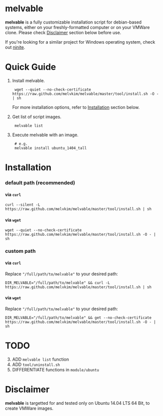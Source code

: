 # melvable

**melvable** is a fully customizable installation script for debian-based systems, either on your freshly-formatted computer or on your VMWare clone. Please check [Disclaimer](#disclaimer) section below before use.

If you're looking for a similar project for Windows operating system, check out [ninite](https://ninite.com/).

# Quick Guide 

1. Install melvable.

        wget --quiet --no-check-certificate https://raw.github.com/melvkim/melvable/master/tool/install.sh -O - | sh

    For more installation options, refer to [Installation](#installation) section below.

2. Get list of script images. 
    
        melvable list

3. Execute melvable with an image.

        # e.g.
        melvable install ubuntu_1404_tall

# Installation

### default path (recommended)

#### via `curl`

    curl --silent -L https://raw.github.com/melvkim/melvable/master/tool/install.sh | sh

#### via `wget`

    wget --quiet --no-check-certificate https://raw.github.com/melvkim/melvable/master/tool/install.sh -O - | sh


### custom path

#### via `curl`

Replace `"/full/path/to/melvable"` to your desired path:

    DIR_MELVABLE="/full/path/to/melvable" && curl -L https://raw.github.com/melvkim/melvable/master/tool/install.sh | sh

#### via `wget`
    
Replace `"/full/path/to/melvable"` to your desired path:

    DIR_MELVABLE="/full/path/to/melvable" && get --no-check-certificate https://raw.github.com/melvkim/melvable/master/tool/install.sh -O - | sh

# TODO
3. ADD `melvable list` function
1. ADD `tool/uninstall.sh`
2. DIFFERENTIATE functions in `module/ubuntu`


# Disclaimer

**melvable** is targetted for and tested only on Ubuntu 14.04 LTS 64 Bit, to create VMWare images.
